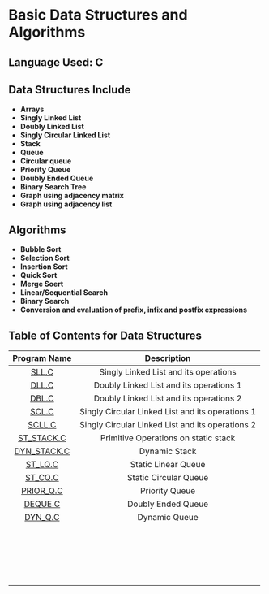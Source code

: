 # Basic Data Structures and Algorithms

## Language Used: C

## Data Structures Include

* **Arrays**
* **Singly Linked List**
* **Doubly Linked List**
* **Singly Circular Linked List**
* **Stack**
* **Queue**
* **Circular queue**
* **Priority Queue**
* **Doubly Ended Queue**
* **Binary Search Tree** 
* **Graph using adjacency matrix**
* **Graph using adjacency list**

## Algorithms

* **Bubble Sort**
* **Selection Sort**
* **Insertion Sort**
* **Quick Sort**
* **Merge Soert**
* **Linear/Sequential Search**
* **Binary Search**
* **Conversion and evaluation of prefix, infix and postfix expressions**


## Table of Contents for Data Structures

| Program Name                     | Description                          |
| :-----------------------------:  | :--------------------------------:   |
|[SLL.C](Programs/SLL.C)            |Singly Linked List and its operations|
|[DLL.C](Programs/DLL.C)            |Doubly Linked List and its operations 1|
|[DBL.C](Programs/DBL.C)            |Doubly Linked List and its operations 2|
|[SCL.C](Programs/SCL.C)            |Singly Circular Linked List and its operations 1|
|[SCLL.C](Programs/SCLL.C)          |Singly Circular Linked List and its operations 2|
|[ST_STACK.C](Programs/ST_STACK.C)  |Primitive Operations on static stack|
|[DYN_STACK.C](Programs/DYN_STACK.C)|Dynamic Stack|
|[ST_LQ.C](Programs/ST_LQ.C)        |Static Linear Queue|
|[ST_CQ.C](Programs/ST_CQ.C)        |Static Circular Queue|
|[PRIOR_Q.C](Programs/PRIOR_Q.C)    |Priority Queue|
|[DEQUE.C](Programs/DEQUE.C)        |Doubly Ended Queue|
|[DYN_Q.C](Programs/DYN_Q.C)        |Dynamic Queue|
|[](Programs/)    ||
|[](Programs/)    ||
|[](Programs/)    ||
|[](Programs/)    ||
|[](Programs/)    ||
|[](Programs/)    ||
|[](Programs/)    ||
|[](Programs/)    ||
|[](Programs/)    ||
|[](Programs/)    ||
|[](Programs/)    ||
|[](Programs/)    ||
|[](Programs/)    ||
|[](Programs/)    ||
|[](Programs/)    ||
|[](Programs/)    ||
|[](Programs/)    ||
|[](Programs/)    ||
|[](Programs/)    ||
|[](Programs/)    ||